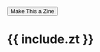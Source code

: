 

<script src="https://unpkg.com/bindery@2.3.0"></script> 

<button id="zineLayout" class="zine-button" onclick="zineToggle()">Make This a Zine</button>

<h1 id="zineTitle">{{ include.zt }}</h1>

<script>
    function zineToggle(){
        let zineTitle = document.getElementById('zineTitle');
        zineTitle.style.visibility = "visible";
        // document.append(zineTitle)

        let button = document.getElementById('zineLayout');
        button.style.display = "none";
        
        Bindery.makeBook({ content: '#content' });
    }
</script>


<!-- <script>
        el.addEventListener('click', (function(){   }))
</script> -->